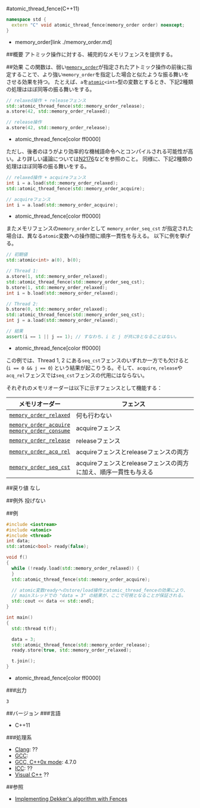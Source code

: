 #atomic_thread_fence(C++11)
```cpp
namespace std {
  extern "C" void atomic_thread_fence(memory_order order) noexcept;
}
```
* memory_order[link ./memory_order.md]

##概要
アトミック操作に対する、補完的なメモリフェンスを提供する。


##効果
この関数は、弱い[`memory_order`](./memory_order.md)が指定されたアトミック操作の前後に指定することで、より強い`memory_order`を指定した場合と似たような振る舞いをさせる効果を持つ。
たとえば、`a`を[`atomic`](./atomic.md)`<int>`型の変数とするとき、下記2種類の処理はほぼ同等の振る舞いをする。

```cpp
// relaxed操作 + releaseフェンス
std::atomic_thread_fence(std::memory_order_release);
a.store(42, std::memory_order_relaxed);

// release操作
a.store(42, std::memory_order_release);
```
* atomic_thread_fence[color ff0000]

ただし、後者のほうがより効率的な機械語命令へとコンパイルされる可能性が高い。より詳しい議論については[N2176](http://www.open-std.org/jtc1/sc22/wg21/docs/papers/2007/n2176.html#integrated)などを参照のこと。
同様に、下記2種類の処理はほぼ同等の振る舞いをする。

```cpp
// relaxed操作 + acquireフェンス
int i = a.load(std::memory_order_relaxed);
std::atomic_thread_fence(std::memory_order_acquire);

// acquireフェンス
int i = a.load(std::memory_order_acquire);
```
* atomic_thread_fence[color ff0000]

またメモリフェンスの`memory_order`として `memory_order_seq_cst` が指定された場合は、異なる`atomic`変数への操作間に順序一貫性を与える。
以下に例を挙げる。

```cpp
// 初期値
std::atomic<int> a(0), b(0);

// Thread 1:
a.store(1, std::memory_order_relaxed);
std::atomic_thread_fence(std::memory_order_seq_cst);
b.store(1, std::memory_order_relaxed);
int i = b.load(std::memory_order_relaxed);

// Thread 2:
b.store(0, std::memory_order_relaxed);
std::atomic_thread_fence(std::memory_order_seq_cst);
int j = a.load(std::memory_order_relaxed);

// 結果
assert(i == 1 || j == 1); // すなわち、i と j が共に0となることはない。
```
* atomic_thread_fence[color ff0000]

この例では、Thread 1, 2 にある`seq_cst`フェンスのいずれか一方でも欠けると (`i == 0 && j == 0`) という結果が起こりうる。そして、`acquire`, `release`や`acq_rel`フェンスでは`seq_cst`フェンスの代用にはならない。

それぞれのメモリオーダーは以下に示すフェンスとして機能する：

| メモリオーダー | フェンス |
|---------------------------------------------|------------------------------------------------------------------|
| [`memory_order_relaxed`](./memory_order.md) | 何も行わない |
| [`memory_order_acquire`](./memory_order.md)<br/>[`memory_order_consume`](/reference/atomic/memory_order.md) | acquireフェンス |
| [`memory_order_release`](./memory_order.md) | releaseフェンス |
| [`memory_order_acq_rel`](./memory_order.md) | acquireフェンスとreleaseフェンスの両方 |
| [`memory_order_seq_cst`](./memory_order.md) | acquireフェンスとreleaseフェンスの両方に加え、順序一貫性も与える |


##戻り値
なし


##例外
投げない


##例
```cpp
#include <iostream>
#include <atomic>
#include <thread>
int data;
std::atomic<bool> ready(false);

void f()
{
  while (!ready.load(std::memory_order_relaxed)) {
  }
  std::atomic_thread_fence(std::memory_order_acquire);

  // atomic変数readyへのstore/load操作とatomic_thread_fenceの効果により、
  // mainスレッドでの "data = 3" の結果が、ここで可視となることが保証される。
  std::cout << data << std::endl;
}

int main()
{
  std::thread t(f);

  data = 3;
  std::atomic_thread_fence(std::memory_order_release);
  ready.store(true, std::memory_order_relaxed);

  t.join();
}
```
* atomic_thread_fence[color ff0000]

###出力
```
3
```

##バージョン
###言語
- C++11

###処理系
- [Clang](/implementation#clang.md): ??
- [GCC](/implementation#gcc.md): 
- [GCC, C++0x mode](/implementation#gcc.md): 4.7.0
- [ICC](/implementation#icc.md): ??
- [Visual C++](/implementation#visual_cpp.md) ??


##参照
- [Implementing Dekker's algorithm with Fences](http://www.justsoftwaresolutions.co.uk/threading/implementing_dekkers_algorithm_with_fences.html)

